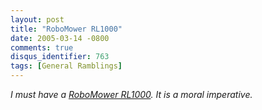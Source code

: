 ```yaml
---
layout: post
title: "RoboMower RL1000"
date: 2005-03-14 -0800
comments: true
disqus_identifier: 763
tags: [General Ramblings]
---
```

*I must have a [RoboMower
RL1000](http://www.amazon.com/exec/obidos/ASIN/B0001ZI54W/mhsvortex). It
is a moral imperative.*
